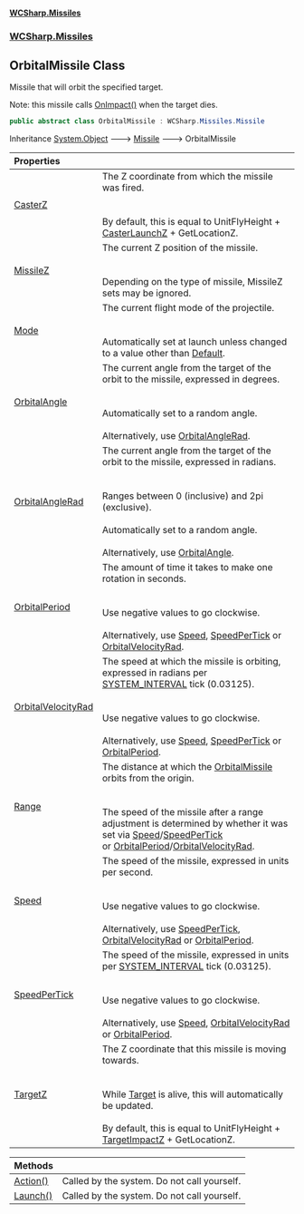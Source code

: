 #### [WCSharp.Missiles](README.md 'README')
### [WCSharp.Missiles](WCSharp.Missiles.md 'WCSharp.Missiles')

## OrbitalMissile Class

Missile that will orbit the specified target.  
  
Note: this missile calls [OnImpact()](WCSharp.Missiles.Missile.OnImpact().md 'WCSharp.Missiles.Missile.OnImpact()') when the target dies.

```csharp
public abstract class OrbitalMissile : WCSharp.Missiles.Missile
```

Inheritance [System.Object](https://docs.microsoft.com/en-us/dotnet/api/System.Object 'System.Object') &#129106; [Missile](WCSharp.Missiles.Missile.md 'WCSharp.Missiles.Missile') &#129106; OrbitalMissile

| Properties | |
| :--- | :--- |
| [CasterZ](WCSharp.Missiles.OrbitalMissile.CasterZ.md 'WCSharp.Missiles.OrbitalMissile.CasterZ') | The Z coordinate from which the missile was fired.<br/><br/><br/>By default, this is equal to UnitFlyHeight + [CasterLaunchZ](WCSharp.Missiles.Missile.CasterLaunchZ.md 'WCSharp.Missiles.Missile.CasterLaunchZ') + GetLocationZ. |
| [MissileZ](WCSharp.Missiles.OrbitalMissile.MissileZ.md 'WCSharp.Missiles.OrbitalMissile.MissileZ') | The current Z position of the missile.<br/><br/><br/>Depending on the type of missile, MissileZ sets may be ignored. |
| [Mode](WCSharp.Missiles.OrbitalMissile.Mode.md 'WCSharp.Missiles.OrbitalMissile.Mode') | The current flight mode of the projectile.<br/><br/><br/>Automatically set at launch unless changed to a value other than [Default](WCSharp.Missiles.OrbitalMissile.FlightMode.md#WCSharp.Missiles.OrbitalMissile.FlightMode.Default 'WCSharp.Missiles.OrbitalMissile.FlightMode.Default'). |
| [OrbitalAngle](WCSharp.Missiles.OrbitalMissile.OrbitalAngle.md 'WCSharp.Missiles.OrbitalMissile.OrbitalAngle') | The current angle from the target of the orbit to the missile, expressed in degrees.<br/><br/><br/>Automatically set to a random angle.<br/><br/>Alternatively, use [OrbitalAngleRad](WCSharp.Missiles.OrbitalMissile.OrbitalAngleRad.md 'WCSharp.Missiles.OrbitalMissile.OrbitalAngleRad'). |
| [OrbitalAngleRad](WCSharp.Missiles.OrbitalMissile.OrbitalAngleRad.md 'WCSharp.Missiles.OrbitalMissile.OrbitalAngleRad') | The current angle from the target of the orbit to the missile, expressed in radians.<br/><br/><br/>Ranges between 0 (inclusive) and 2pi (exclusive).<br/><br/>Automatically set to a random angle.<br/><br/>Alternatively, use [OrbitalAngle](WCSharp.Missiles.OrbitalMissile.OrbitalAngle.md 'WCSharp.Missiles.OrbitalMissile.OrbitalAngle'). |
| [OrbitalPeriod](WCSharp.Missiles.OrbitalMissile.OrbitalPeriod.md 'WCSharp.Missiles.OrbitalMissile.OrbitalPeriod') | The amount of time it takes to make one rotation in seconds.<br/><br/><br/>Use negative values to go clockwise.<br/><br/>Alternatively, use [Speed](WCSharp.Missiles.OrbitalMissile.Speed.md 'WCSharp.Missiles.OrbitalMissile.Speed'), [SpeedPerTick](WCSharp.Missiles.OrbitalMissile.SpeedPerTick.md 'WCSharp.Missiles.OrbitalMissile.SpeedPerTick') or [OrbitalVelocityRad](WCSharp.Missiles.OrbitalMissile.OrbitalVelocityRad.md 'WCSharp.Missiles.OrbitalMissile.OrbitalVelocityRad'). |
| [OrbitalVelocityRad](WCSharp.Missiles.OrbitalMissile.OrbitalVelocityRad.md 'WCSharp.Missiles.OrbitalMissile.OrbitalVelocityRad') | The speed at which the missile is orbiting, expressed in radians per [SYSTEM_INTERVAL](../WCSharp.Events/WCSharp.Events.PeriodicEvents.SYSTEM_INTERVAL.md 'WCSharp.Events.PeriodicEvents.SYSTEM_INTERVAL') tick (0.03125).<br/><br/><br/>Use negative values to go clockwise.<br/><br/>Alternatively, use [Speed](WCSharp.Missiles.OrbitalMissile.Speed.md 'WCSharp.Missiles.OrbitalMissile.Speed'), [SpeedPerTick](WCSharp.Missiles.OrbitalMissile.SpeedPerTick.md 'WCSharp.Missiles.OrbitalMissile.SpeedPerTick') or [OrbitalPeriod](WCSharp.Missiles.OrbitalMissile.OrbitalPeriod.md 'WCSharp.Missiles.OrbitalMissile.OrbitalPeriod'). |
| [Range](WCSharp.Missiles.OrbitalMissile.Range.md 'WCSharp.Missiles.OrbitalMissile.Range') | The distance at which the [OrbitalMissile](WCSharp.Missiles.OrbitalMissile.md 'WCSharp.Missiles.OrbitalMissile') orbits from the origin.<br/><br/><br/>The speed of the missile after a range adjustment is determined by whether it was set via [Speed](WCSharp.Missiles.OrbitalMissile.Speed.md 'WCSharp.Missiles.OrbitalMissile.Speed')/[SpeedPerTick](WCSharp.Missiles.OrbitalMissile.SpeedPerTick.md 'WCSharp.Missiles.OrbitalMissile.SpeedPerTick')<br/>            or [OrbitalPeriod](WCSharp.Missiles.OrbitalMissile.OrbitalPeriod.md 'WCSharp.Missiles.OrbitalMissile.OrbitalPeriod')/[OrbitalVelocityRad](WCSharp.Missiles.OrbitalMissile.OrbitalVelocityRad.md 'WCSharp.Missiles.OrbitalMissile.OrbitalVelocityRad'). |
| [Speed](WCSharp.Missiles.OrbitalMissile.Speed.md 'WCSharp.Missiles.OrbitalMissile.Speed') | The speed of the missile, expressed in units per second.<br/><br/><br/>Use negative values to go clockwise.<br/><br/>Alternatively, use [SpeedPerTick](WCSharp.Missiles.OrbitalMissile.SpeedPerTick.md 'WCSharp.Missiles.OrbitalMissile.SpeedPerTick'), [OrbitalVelocityRad](WCSharp.Missiles.OrbitalMissile.OrbitalVelocityRad.md 'WCSharp.Missiles.OrbitalMissile.OrbitalVelocityRad') or [OrbitalPeriod](WCSharp.Missiles.OrbitalMissile.OrbitalPeriod.md 'WCSharp.Missiles.OrbitalMissile.OrbitalPeriod'). |
| [SpeedPerTick](WCSharp.Missiles.OrbitalMissile.SpeedPerTick.md 'WCSharp.Missiles.OrbitalMissile.SpeedPerTick') | The speed of the missile, expressed in units per [SYSTEM_INTERVAL](../WCSharp.Events/WCSharp.Events.PeriodicEvents.SYSTEM_INTERVAL.md 'WCSharp.Events.PeriodicEvents.SYSTEM_INTERVAL') tick (0.03125).<br/><br/><br/>Use negative values to go clockwise.<br/><br/>Alternatively, use [Speed](WCSharp.Missiles.OrbitalMissile.Speed.md 'WCSharp.Missiles.OrbitalMissile.Speed'), [OrbitalVelocityRad](WCSharp.Missiles.OrbitalMissile.OrbitalVelocityRad.md 'WCSharp.Missiles.OrbitalMissile.OrbitalVelocityRad') or [OrbitalPeriod](WCSharp.Missiles.OrbitalMissile.OrbitalPeriod.md 'WCSharp.Missiles.OrbitalMissile.OrbitalPeriod'). |
| [TargetZ](WCSharp.Missiles.OrbitalMissile.TargetZ.md 'WCSharp.Missiles.OrbitalMissile.TargetZ') | The Z coordinate that this missile is moving towards.<br/><br/><br/>While [Target](WCSharp.Missiles.Missile.Target.md 'WCSharp.Missiles.Missile.Target') is alive, this will automatically be updated.<br/><br/>By default, this is equal to UnitFlyHeight + [TargetImpactZ](WCSharp.Missiles.Missile.TargetImpactZ.md 'WCSharp.Missiles.Missile.TargetImpactZ') + GetLocationZ. |

| Methods | |
| :--- | :--- |
| [Action()](WCSharp.Missiles.OrbitalMissile.Action().md 'WCSharp.Missiles.OrbitalMissile.Action()') | Called by the system. Do not call yourself. |
| [Launch()](WCSharp.Missiles.OrbitalMissile.Launch().md 'WCSharp.Missiles.OrbitalMissile.Launch()') | Called by the system. Do not call yourself. |
